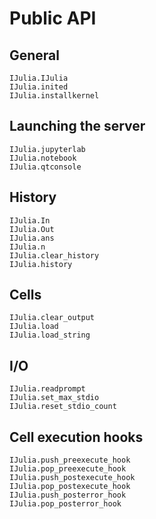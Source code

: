 # Public API


## General

```@docs
IJulia.IJulia
IJulia.inited
IJulia.installkernel
```


## Launching the server

```@docs
IJulia.jupyterlab
IJulia.notebook
IJulia.qtconsole
```


## History

```@docs
IJulia.In
IJulia.Out
IJulia.ans
IJulia.n
IJulia.clear_history
IJulia.history
```


## Cells

```@docs
IJulia.clear_output
IJulia.load
IJulia.load_string
```


## I/O

```@docs
IJulia.readprompt
IJulia.set_max_stdio
IJulia.reset_stdio_count
```

## Cell execution hooks

```@docs
IJulia.push_preexecute_hook
IJulia.pop_preexecute_hook
IJulia.push_postexecute_hook
IJulia.pop_postexecute_hook
IJulia.push_posterror_hook
IJulia.pop_posterror_hook
```

